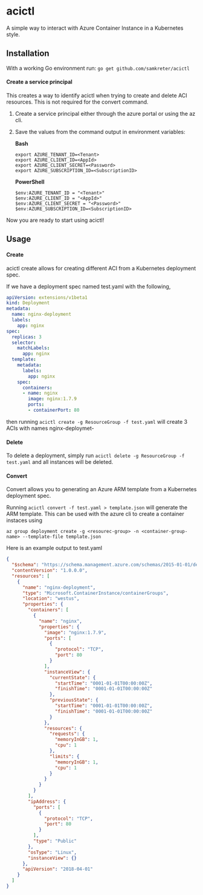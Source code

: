# acictl
A simple way to interact with Azure Container Instance in a Kubernetes style. 

## Installation

With a working Go environment run: `go get github.com/samkreter/acictl`

#### Create a service principal

This creates a way to identify acictl when trying to create and delete ACI resources. This is not required for the convert command.

1. Create a service principal either through the azure portal or using the az cli.
  
2. Save the values from the command output in environment variables:

    **Bash**
    ```cli
    export AZURE_TENANT_ID=<Tenant>
    export AZURE_CLIENT_ID=<AppId>
    export AZURE_CLIENT_SECRET=<Password>
    export AZURE_SUBSCRIPTION_ID=<SubscriptionID>
    ```

    **PowerShell**
    ```cli
    $env:AZURE_TENANT_ID = "<Tenant>"
    $env:AZURE_CLIENT_ID = "<AppId>"
    $env:AZURE_CLIENT_SECRET = "<Password>"
    $env:AZURE_SUBSCRIPTION_ID=<SubscriptionID>

Now you are ready to start using acictl!

## Usage

#### Create
acictl create allows for creating different ACI from a Kubernetes deployment spec.

If we have a deployment spec named test.yaml with the following,

```yaml
apiVersion: extensions/v1beta1
kind: Deployment
metadata:
  name: nginx-deployment
  labels:
    app: nginx
spec:
  replicas: 3
  selector:
    matchLabels:
      app: nginx
  template:
    metadata:
      labels:
        app: nginx
    spec:
      containers:
      - name: nginx
        image: nginx:1.7.9
        ports:
        - containerPort: 80
```

then running `acictl create -g ResourceGroup -f test.yaml` will create 3 ACIs with names nginx-deploymet-<randomstring>

#### Delete 

To delete a deployment, simply run `acictl delete -g ResourceGroup -f test.yaml` and all instances will be deleted.

#### Convert

Convert allows you to generating an Azure ARM template from a Kubernetes deployment spec. 

Running `acictl convert -f test.yaml > template.json` will generate the ARM template. This can be used with the azure cli to create a container instaces using 

`az group deployment create -g <resourec-group> -n <container-group-name> --template-file template.json` 

Here is an example output to test.yaml
```json
{
  "$schema": "https://schema.management.azure.com/schemas/2015-01-01/deploymentTemplate.json#",
  "contentVersion": "1.0.0.0",
  "resources": [
    {
      "name": "nginx-deployment",
      "type": "Microsoft.ContainerInstance/containerGroups",
      "location": "westus",
      "properties": {
        "containers": [
          {
            "name": "nginx",
            "properties": {
              "image": "nginx:1.7.9",
              "ports": [
                {
                  "protocol": "TCP",
                  "port": 80
                }
              ],
              "instanceView": {
                "currentState": {
                  "startTime": "0001-01-01T00:00:00Z",
                  "finishTime": "0001-01-01T00:00:00Z"
                },
                "previousState": {
                  "startTime": "0001-01-01T00:00:00Z",
                  "finishTime": "0001-01-01T00:00:00Z"
                }
              },
              "resources": {
                "requests": {
                  "memoryInGB": 1,
                  "cpu": 1
                },
                "limits": {
                  "memoryInGB": 1,
                  "cpu": 1
                }
              }
            }
          }
        ],
        "ipAddress": {
          "ports": [
            {
              "protocol": "TCP",
              "port": 80
            }
          ],
          "type": "Public"
        },
        "osType": "Linux",
        "instanceView": {}
      },
      "apiVersion": "2018-04-01"
    }
  ]
}
```

